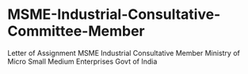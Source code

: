 # MSME-Industrial-Consultative-Committee-Member
Letter of Assignment MSME Industrial Consultative Member Ministry of Micro Small Medium Enterprises Govt of India
